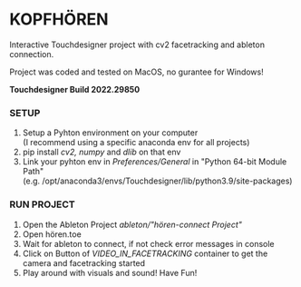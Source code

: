 # KOPFHÖREN
Interactive Touchdesigner project with cv2 facetracking and ableton connection.

Project was coded and tested on MacOS, no gurantee for Windows! </br>

**Touchdesigner Build 2022.29850**

### SETUP
1. Setup a Pyhton environment on your computer </br> 
(I recommend using a specific anaconda env for all projects)
2. pip install *cv2, numpy* and *dlib* on that env
3. Link your pyhton env in *Preferences/General* in "Python 64-bit Module Path"</br>
(e.g. /opt/anaconda3/envs/Touchdesigner/lib/python3.9/site-packages)

### RUN PROJECT
1. Open the Ableton Project *ableton/"hören-connect Project"* 
2. Open hören.toe
3. Wait for ableton to connect, if not check error messages in console
4. Click on Button of *VIDEO_IN_FACETRACKING* container to get the camera and facetracking started
5. Play around with visuals and sound! Have Fun!
